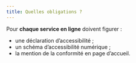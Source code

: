 ```yaml
---
title: Quelles obligations ?
---
```


Pour **chaque service en ligne** doivent figurer :
* une déclaration d’accessibilité ;
* un schéma d’accessibilité numérique ;
* la mention de la conformité en page d’accueil.
